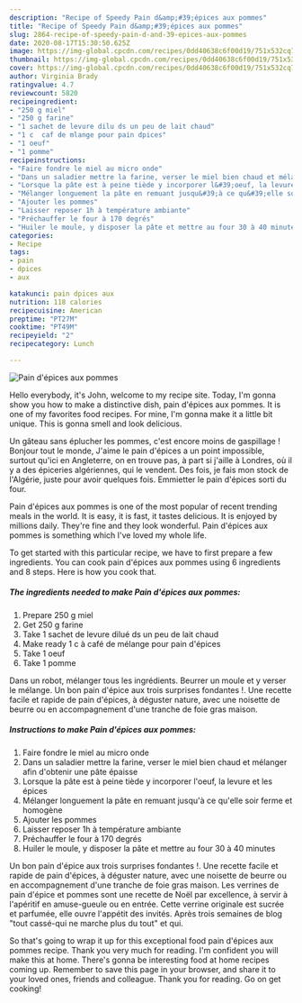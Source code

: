 ```yaml
---
description: "Recipe of Speedy Pain d&amp;#39;épices aux pommes"
title: "Recipe of Speedy Pain d&amp;#39;épices aux pommes"
slug: 2864-recipe-of-speedy-pain-d-and-39-epices-aux-pommes
date: 2020-08-17T15:30:50.625Z
image: https://img-global.cpcdn.com/recipes/0dd40638c6f00d19/751x532cq70/pain-depices-aux-pommes-photo-principale-de-la-recette.jpg
thumbnail: https://img-global.cpcdn.com/recipes/0dd40638c6f00d19/751x532cq70/pain-depices-aux-pommes-photo-principale-de-la-recette.jpg
cover: https://img-global.cpcdn.com/recipes/0dd40638c6f00d19/751x532cq70/pain-depices-aux-pommes-photo-principale-de-la-recette.jpg
author: Virginia Brady
ratingvalue: 4.7
reviewcount: 5820
recipeingredient:
- "250 g miel"
- "250 g farine"
- "1 sachet de levure dilu ds un peu de lait chaud"
- "1 c  caf de mlange pour pain dpices"
- "1 oeuf"
- "1 pomme"
recipeinstructions:
- "Faire fondre le miel au micro onde"
- "Dans un saladier mettre la farine, verser le miel bien chaud et mélanger afin d&#39;obtenir une pâte épaisse"
- "Lorsque la pâte est à peine tiède y incorporer l&#39;oeuf, la levure et les épices"
- "Mélanger longuement la pâte en remuant jusqu&#39;à ce qu&#39;elle soir ferme et homogène"
- "Ajouter les pommes"
- "Laisser reposer 1h à température ambiante"
- "Préchauffer le four à 170 degrés"
- "Huiler le moule, y disposer la pâte et mettre au four 30 à 40 minutes"
categories:
- Recipe
tags:
- pain
- dpices
- aux

katakunci: pain dpices aux 
nutrition: 118 calories
recipecuisine: American
preptime: "PT27M"
cooktime: "PT49M"
recipeyield: "2"
recipecategory: Lunch

---
```



![Pain d&#39;épices aux pommes](https://img-global.cpcdn.com/recipes/0dd40638c6f00d19/751x532cq70/pain-depices-aux-pommes-photo-principale-de-la-recette.jpg)

Hello everybody, it's John, welcome to my recipe site. Today, I'm gonna show you how to make a distinctive dish, pain d&#39;épices aux pommes. It is one of my favorites food recipes. For mine, I'm gonna make it a little bit unique. This is gonna smell and look delicious.

Un gâteau sans éplucher les pommes, c&#39;est encore moins de gaspillage ! Bonjour tout le monde, J&#39;aime le pain d&#39;épices a un point impossible, surtout qu&#39;ici en Angleterre, on en trouve pas, à part si j&#39;aille à Londres, où il y a des épiceries algériennes, qui le vendent. Des fois, je fais mon stock de l&#39;Algérie, juste pour avoir quelques fois. Emmietter le pain d&#39;épices sorti du four.

Pain d&#39;épices aux pommes is one of the most popular of recent trending meals in the world. It is easy, it is fast, it tastes delicious. It is enjoyed by millions daily. They're fine and they look wonderful. Pain d&#39;épices aux pommes is something which I've loved my whole life.


To get started with this particular recipe, we have to first prepare a few ingredients. You can cook pain d&#39;épices aux pommes using 6 ingredients and 8 steps. Here is how you cook that.

<!--inarticleads1-->

##### The ingredients needed to make Pain d&#39;épices aux pommes:

1. Prepare 250 g miel
1. Get 250 g farine
1. Take 1 sachet de levure dilué ds un peu de lait chaud
1. Make ready 1 c à café de mélange pour pain d&#39;épices
1. Take 1 oeuf
1. Take 1 pomme


Dans un robot, mélanger tous les ingrédients. Beurrer un moule et y verser le mélange. Un bon pain d&#39;épice aux trois surprises fondantes !. Une recette facile et rapide de pain d&#39;épices, à déguster nature, avec une noisette de beurre ou en accompagnement d&#39;une tranche de foie gras maison. 

<!--inarticleads2-->

##### Instructions to make Pain d&#39;épices aux pommes:

1. Faire fondre le miel au micro onde
1. Dans un saladier mettre la farine, verser le miel bien chaud et mélanger afin d&#39;obtenir une pâte épaisse
1. Lorsque la pâte est à peine tiède y incorporer l&#39;oeuf, la levure et les épices
1. Mélanger longuement la pâte en remuant jusqu&#39;à ce qu&#39;elle soir ferme et homogène
1. Ajouter les pommes
1. Laisser reposer 1h à température ambiante
1. Préchauffer le four à 170 degrés
1. Huiler le moule, y disposer la pâte et mettre au four 30 à 40 minutes


Un bon pain d&#39;épice aux trois surprises fondantes !. Une recette facile et rapide de pain d&#39;épices, à déguster nature, avec une noisette de beurre ou en accompagnement d&#39;une tranche de foie gras maison. Les verrines de pain d&#39;épice et pommes sont une recette de Noël par excellence, à servir à l&#39;apéritif en amuse-gueule ou en entrée. Cette verrine originale est sucrée et parfumée, elle ouvre l&#39;appétit des invités. Après trois semaines de blog &#34;tout cassé-qui ne marche plus du tout&#34; et qui. 

So that's going to wrap it up for this exceptional food pain d&#39;épices aux pommes recipe. Thank you very much for reading. I'm confident you will make this at home. There's gonna be interesting food at home recipes coming up. Remember to save this page in your browser, and share it to your loved ones, friends and colleague. Thank you for reading. Go on get cooking!
